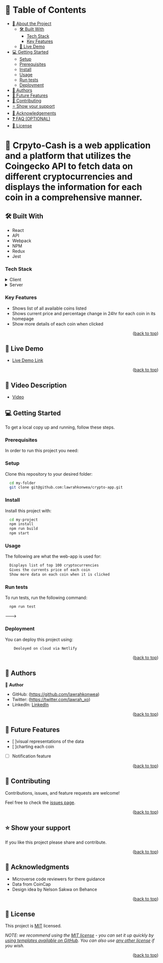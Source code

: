 

<!-- TABLE OF CONTENTS -->

# 📗 Table of Contents

- [📖 About the Project](#about-project)
  - [🛠 Built With](#built-with)
    - [Tech Stack](#tech-stack)
    - [Key Features](#key-features)
  - [🚀 Live Demo](#live-demo)
- [💻 Getting Started](#getting-started)
  - [Setup](#setup)
  - [Prerequisites](#prerequisites)
  - [Install](#install)
  - [Usage](#usage)
  - [Run tests](#run-tests)
  - [Deployment](#triangular_flag_on_post-deployment)
- [👥 Authors](#authors)
- [🔭 Future Features](#future-features)
- [🤝 Contributing](#contributing)
- [⭐️ Show your support](#support)
- [🙏 Acknowledgements](#acknowledgements)
- [❓ FAQ (OPTIONAL)](#faq)
- [📝 License](#license)



# 📖 Crpyto-Cash is a web application and a platform that utilizes the Coingecko API to fetch data on different cryptocurrencies and displays the information for each coin in a comprehensive manner.</a>


## 🛠 Built With <a name="built-with"></a>
- React
- API
- Webpack
- NPM
- Redux
- Jest

### Tech Stack <a name="tech-stack"></a>

<details>
  <summary>Client</summary>
  <ul>
    <li><a>HTML</a></li>
    <li><a>CSS</a></li>
    <li><a>React</a></li>
  </ul>
</details>

<details>
  <summary>Server</summary>
  <ul>
    <li><a>Crypto Cash</a></li>
  </ul>
</details>

### Key Features <a name="key-features"></a>

- Shows list of all available coins listed
- Shows current price and percentage change in 24hr for each coin in its homepage
- Show more details of each coin when clicked

<p align="right">(<a href="#readme-top">back to top</a>)</p>


## 🚀 Live Demo <a name="live-demo"></a>

- [Live Demo Link](https://crypto-cash-website.netlify.app/)

<p align="right">(<a href="#readme-top">back to top</a>)</p>

## 🚀 Video Description <a name=""></a>
- [Video](https://crypto-cash-website.netlify.app/)



## 💻 Getting Started <a name="getting-started"></a>

To get a local copy up and running, follow these steps.

### Prerequisites

In order to run this project you need:

<!--
Example command:

```sh
 gem install rails
```
 -->

### Setup

Clone this repository to your desired folder:


```sh
  cd my-folder
  git clone git@github.com:lawrahkonwea/crypto-app.git
```


### Install

Install this project with:

```sh
  cd my-project
  npm install
  npm run build 
  npm start
```

### Usage

The following are what the web-app is used for:

```sh
  Displays list of top 100 cryptocurrencies
  Gives the currents price of each coin
  Show more data on each coin when it is clicked
```

### Run tests

To run tests, run the following command:

```sh
  npm run test
```
--->

### Deployment

You can deploy this project using:


```sh
    Deoloyed on cloud via Netlify
```

<p align="right">(<a href="#readme-top">back to top</a>)</p>


## 👥 Authors <a name="authors"></a>

👤 **Author**

- GitHub: (https://github.com/lawrahkonwea)
- Twitter: (https://twitter.com/lawrah_xo)
- LinkedIn: [LinkedIn](https://linkedin.com/in/amakalaurakonwea)


<p align="right">(<a href="#readme-top">back to top</a>)</p>


## 🔭 Future Features <a name="future-features"></a>

- [ ]visual representations of the data
- [ ]charting each coin
- [ ] Notification feature

<p align="right">(<a href="#readme-top">back to top</a>)</p>


## 🤝 Contributing <a name="contributing"></a>

Contributions, issues, and feature requests are welcome!

Feel free to check the [issues page](../../issues/).

<p align="right">(<a href="#readme-top">back to top</a>)</p>


## ⭐️ Show your support <a name="support"></a>


If you like this project please share and contribute.

<p align="right">(<a href="#readme-top">back to top</a>)</p>


## 🙏 Acknowledgments <a name="acknowledgements"></a>


- Microverse code reviewers for there guidance
- Data from CoinCap
- Design idea by Nelson Sakwa on Behance

<p align="right">(<a href="#readme-top">back to top</a>)</p>


## 📝 License <a name="license"></a>

This project is [MIT](./LICENSE) licensed.

_NOTE: we recommend using the [MIT license](https://choosealicense.com/licenses/mit/) - you can set it up quickly by [using templates available on GitHub](https://docs.github.com/en/communities/setting-up-your-project-for-healthy-contributions/adding-a-license-to-a-repository). You can also use [any other license](https://choosealicense.com/licenses/) if you wish._

<p align="right">(<a href="#readme-top">back to top</a>)</p>
